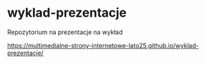 # wyklad-prezentacje
Repozytorium na prezentacje na wykład

https://multimedialne-strony-internetowe-lato25.github.io/wyklad-prezentacje/
